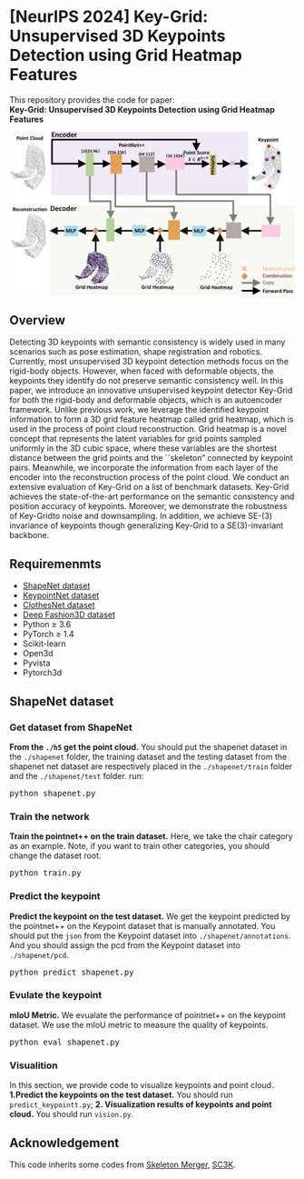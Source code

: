 # [NeurIPS 2024] Key-Grid: Unsupervised 3D Keypoints Detection using Grid Heatmap Features

This repository provides the  code for paper: <br>
**Key-Grid: Unsupervised 3D Keypoints Detection using Grid Heatmap Features**
<p align="center">
    <img src="./image/allmethod.png" width="1000"><br>
  
## Overview
Detecting 3D keypoints with semantic consistency is widely used in many scenarios such as pose estimation, shape registration and robotics.
Currently, most unsupervised 3D keypoint detection methods focus on the rigid-body objects. 
However, when faced with deformable objects, the keypoints they identify do not preserve semantic consistency well.
In this paper, we introduce an innovative unsupervised keypoint detector Key-Grid for both the rigid-body and deformable objects, which is an autoencoder framework. 
Unlike previous work, we leverage the identified keypoint information to form a 3D grid feature heatmap called grid heatmap, which is used in the process of point cloud reconstruction.
Grid heatmap is a novel concept that represents the latent variables for grid points sampled uniformly in the 3D cubic space, where these variables are the shortest distance between the grid points and the ``skeleton” connected by keypoint pairs.
Meanwhile, we incorporate the information from each layer of the encoder into the reconstruction process of the point cloud.
We conduct an extensive evaluation of Key-Grid on  a list of benchmark datasets. 
Key-Grid achieves the state-of-the-art performance on the semantic consistency and position accuracy of keypoints.
Moreover, we demonstrate the robustness of Key-Gridto noise and downsampling. 
In addition, we achieve SE-(3) invariance of keypoints though generalizing Key-Grid to a SE(3)-invariant backbone.
## Requiremenmts
* [ShapeNet dataset](https://github.com/qq456cvb/KeypointNet)
* [KeypointNet dataset](https://github.com/qq456cvb/KeypointNet)
* [ClothesNet dataset](https://sites.google.com/view/clothesnet/home)
* [Deep Fashion3D dataset](https://github.com/GAP-LAB-CUHK-SZ/deepFashion3D)
* Python ≥ 3.6
* PyTorch ≥ 1.4
* Scikit-learn
* Open3d
* Pyvista
* Pytorch3d
## ShapeNet dataset
### Get dataset from ShapeNet
**From the `./h5` get the point cloud.** You should put the shapenet dataset in the `./shapenet` folder, the training dataset and the testing dataset from the shapenet net dataset are respectively placed in the `./shapenet/train` folder and the `./shapenet/test` folder. run:
<pre>
python shapenet.py 
</pre>
### Train the network
**Train the pointnet++ on the train dataset.** Here, we take the chair category as an example. Note, if you want to train other categories, you should change the dataset root.
<pre>
python train.py 
</pre>
### Predict the keypoint
**Predict the keypoint on the test dataset.** We get the keypoint predicted by the pointnet++ on the Keypoint dataset that is manually annotated. You should put the `json` from the Keypoint dataset into `./shapenet/annotations`. And you should assign the pcd from the Keypoint dataset into `./shapenet/pcd`.
<pre>
python predict_shapenet.py  
</pre>
### Evulate the keypoint
**mIoU Metric.** We evualate the performance of pointnet++ on the keypoint dataset. We use the mIoU metric to measure the quality of keypoints.
<pre>
python eval_shapenet.py 
</pre>

### Visualition
In this section, we provide code to visualize keypoints and point cloud. **1.Predict the keypoints on the test dataset.** 
You should run  `predict_keypointt.py`; **2. Visualization results of keypoints and point cloud.** You should run  `vision.py`.
## Acknowledgement
This code inherits some codes from [Skeleton Merger](https://github.com/eliphatfs/SkeletonMerger), [SC3K](https://github.com/IIT-PAVIS/SC3K).
